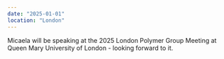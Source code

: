 ```yaml
---
date: "2025-01-01"
location: "London"
---
```


Micaela will be speaking at the 2025 London Polymer Group Meeting at Queen Mary University of London - looking forward to it.
